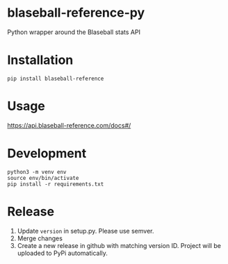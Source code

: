 # blaseball-reference-py
Python wrapper around the Blaseball stats API

# Installation
```
pip install blaseball-reference
```

# Usage
https://api.blaseball-reference.com/docs#/

# Development
```
python3 -m venv env
source env/bin/activate
pip install -r requirements.txt
```

# Release
1. Update `version` in setup.py. Please use semver.
2. Merge changes
3. Create a new release in github with matching version ID. Project will be uploaded to PyPi automatically.
